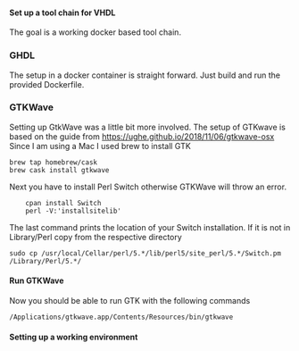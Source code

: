 #### Set up a tool chain for VHDL

The goal is a working docker based tool chain. 

### GHDL 

The setup in a docker container is straight forward.
Just build and run the provided Dockerfile.

### GTKWave

Setting up GtkWave was a little bit more involved.
The setup of GTKwave is based on the guide from 
https://ughe.github.io/2018/11/06/gtkwave-osx
Since I am using a Mac I used brew to install GTK

```
brew tap homebrew/cask
brew cask install gtkwave
```

Next you have to install Perl Switch otherwise GTKWave will throw an
error.

```
    cpan install Switch
    perl -V:'installsitelib'
```


The last command prints the location of your Switch installation.
If it is not in Library/Perl copy from the respective directory

```
sudo cp /usr/local/Cellar/perl/5.*/lib/perl5/site_perl/5.*/Switch.pm /Library/Perl/5.*/
```

#### Run GTKWave

Now you should be able to run GTK with the following commands

```
/Applications/gtkwave.app/Contents/Resources/bin/gtkwave
```

#### Setting up a working environment

